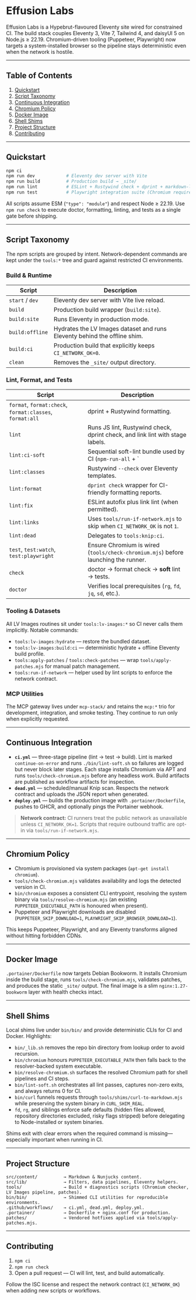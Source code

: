 # Effusion Labs

Effusion Labs is a Hypebrut-flavoured Eleventy site wired for constrained CI. The build stack couples
Eleventy 3, Vite 7, Tailwind 4, and daisyUI 5 on Node.js ≥ 22.19. Chromium-driven tooling (Puppeteer,
Playwright) now targets a system-installed browser so the pipeline stays deterministic even when the
network is hostile.

---

## Table of Contents

1. [Quickstart](#quickstart)
2. [Script Taxonomy](#script-taxonomy)
3. [Continuous Integration](#continuous-integration)
4. [Chromium Policy](#chromium-policy)
5. [Docker Image](#docker-image)
6. [Shell Shims](#shell-shims)
7. [Project Structure](#project-structure)
8. [Contributing](#contributing)

---

## Quickstart

```bash
npm ci
npm run dev            # Eleventy dev server with Vite
npm run build          # Production build → _site/
npm run lint           # ESLint + Rustywind check + dprint + markdown-link-check
npm run test           # Playwright integration suite (Chromium required)
```

All scripts assume ESM (`"type": "module"`) and respect Node ≥ 22.19. Use `npm run check` to execute
doctor, formatting, linting, and tests as a single gate before shipping.

---

## Script Taxonomy

The npm scripts are grouped by intent. Network-dependent commands are kept under the `tools:*` tree
and guard against restricted CI environments.

### Build & Runtime

| Script | Description |
| --- | --- |
| `start` / `dev` | Eleventy dev server with Vite live reload. |
| `build` | Production build wrapper (`build:site`). |
| `build:site` | Runs Eleventy in production mode. |
| `build:offline` | Hydrates the LV Images dataset and runs Eleventy behind the offline shim. |
| `build:ci` | Production build that explicitly keeps `CI_NETWORK_OK=0`. |
| `clean` | Removes the `_site/` output directory. |

### Lint, Format, and Tests

| Script | Description |
| --- | --- |
| `format`, `format:check`, `format:classes`, `format:all` | dprint + Rustywind formatting. |
| `lint` | Runs JS lint, Rustywind check, dprint check, and link lint with stage labels. |
| `lint:ci-soft` | Sequential soft-lint bundle used by CI (`npm-run-all` + `|| true`). |
| `lint:classes` | Rustywind `--check` over Eleventy templates. |
| `lint:format` | `dprint check` wrapper for CI-friendly formatting reports. |
| `lint:fix` | ESLint autofix plus link lint (when permitted). |
| `lint:links` | Uses `tools/run-if-network.mjs` to skip when `CI_NETWORK_OK` is not `1`. |
| `lint:dead` | Delegates to `tools:knip:ci`. |
| `test`, `test:watch`, `test:playwright` | Ensure Chromium is wired (`tools/check-chromium.mjs`) before launching the runner. |
| `check` | doctor → format check → **soft** lint → tests. |
| `doctor` | Verifies local prerequisites (`rg`, `fd`, `jq`, `sd`, etc.). |

### Tooling & Datasets

All LV Images routines sit under `tools:lv-images:*` so CI never calls them implicitly. Notable
commands:

- `tools:lv-images:hydrate` — restore the bundled dataset.
- `tools:lv-images:build:ci` — deterministic hydrate + offline Eleventy build profile.
- `tools:apply-patches` / `tools:check-patches` — wrap `tools/apply-patches.mjs` for manual patch
  management.
- `tools:run-if-network` — helper used by lint scripts to enforce the network contract.

### MCP Utilities

The MCP gateway lives under `mcp-stack/` and retains the `mcp:*` trio for development, integration,
and smoke testing. They continue to run only when explicitly requested.

---

## Continuous Integration

- **`ci.yml`** — three-stage pipeline (lint → test → build). Lint is marked `continue-on-error` and
  runs `./bin/lint-soft.sh` so failures are logged but never block later stages. Each stage installs
  Chromium via APT and runs `tools/check-chromium.mjs` before any headless work.
  Build artifacts are published as workflow artifacts for inspection.
- **`dead.yml`** — scheduled/manual Knip scan. Respects the network contract and uploads the JSON
  report when generated.
- **`deploy.yml`** — builds the production image with `.portainer/Dockerfile`, pushes to GHCR, and
  optionally pings the Portainer webhook.

> **Network contract:** CI runners treat the public network as unavailable unless
> `CI_NETWORK_OK=1`. Scripts that require outbound traffic are opt-in via `tools/run-if-network.mjs`.

---

## Chromium Policy

- Chromium is provisioned via system packages (`apt-get install chromium`).
- `tools/check-chromium.mjs` validates availability and logs the detected version in CI.
- `bin/chromium` exposes a consistent CLI entrypoint, resolving the system binary via
  `tools/resolve-chromium.mjs` (an existing `PUPPETEER_EXECUTABLE_PATH` is honoured when present).
- Puppeteer and Playwright downloads are disabled (`PUPPETEER_SKIP_DOWNLOAD=1`,
  `PLAYWRIGHT_SKIP_BROWSER_DOWNLOAD=1`).

This keeps Puppeteer, Playwright, and any Eleventy transforms aligned without hitting forbidden CDNs.

---

## Docker Image

`.portainer/Dockerfile` now targets Debian Bookworm. It installs Chromium inside the build stage,
runs `tools/check-chromium.mjs`, validates patches, and produces the static `_site/` output. The
final image is a slim `nginx:1.27-bookworm` layer with health checks intact.

---

## Shell Shims

Local shims live under `bin/bin/` and provide deterministic CLIs for CI and Docker. Highlights:

- `bin/_lib.sh` removes the repo bin directory from lookup order to avoid recursion.
- `bin/chromium` honours `PUPPETEER_EXECUTABLE_PATH` then falls back to the resolver-backed system
  executable.
- `bin/resolve-chromium.sh` surfaces the resolved Chromium path for shell pipelines and CI steps.
- `bin/lint-soft.sh` orchestrates all lint passes, captures non-zero exits, and always returns 0 for
  CI.
- `bin/curl` funnels requests through `tools/shims/curl-to-markdown.mjs` while preserving the system
  binary in `CURL_SHIM_REAL`.
- `fd`, `rg`, and siblings enforce safe defaults (hidden files allowed, repository directories
  excluded, risky flags stripped) before delegating to Node-installed or system binaries.

Shims exit with clear errors when the required command is missing—especially important when running
in CI.

---

## Project Structure

```
src/content/          → Markdown & Nunjucks content.
src/lib/              → Filters, data pipelines, Eleventy helpers.
tools/                → Build + diagnostics scripts (Chromium checker, LV Images pipeline, patches).
bin/bin/              → Shimmed CLI utilities for reproducible environments.
.github/workflows/    → ci.yml, dead.yml, deploy.yml.
.portainer/           → Dockerfile + nginx.conf for production.
patches/              → Vendored hotfixes applied via tools/apply-patches.mjs.
```

---

## Contributing

1. `npm ci`
2. `npm run check`
3. Open a pull request — CI will lint, test, and build automatically.

Follow the ISC license and respect the network contract (`CI_NETWORK_OK`) when adding new scripts or
workflows.
